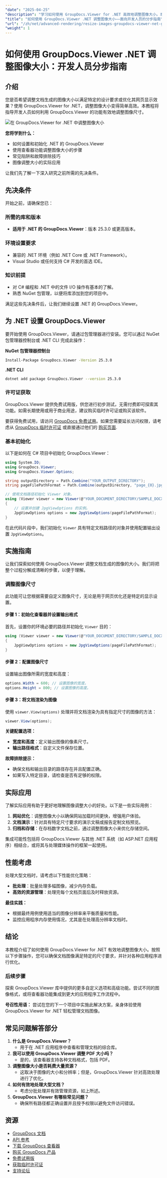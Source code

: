 ```yaml
---
"date": "2025-04-25"
"description": "学习如何使用 GroupDocs.Viewer for .NET 高效地调整图像大小。本指南涵盖设置、调整大小技巧和实际应用。"
"title": "如何使用 GroupDocs.Viewer .NET 调整图像大小——面向开发人员的分步指南"
"url": "/zh/net/advanced-rendering/resize-images-groupdocs-viewer-net-guide/"
"weight": 1
---
```


# 如何使用 GroupDocs.Viewer .NET 调整图像大小：开发人员分步指南

## 介绍

您是否希望调整文档生成的图像大小以满足特定的设计要求或优化其网页显示效果？使用 GroupDocs.Viewer for .NET，调整图像大小变得简单高效。本教程将指导开发人员如何利用 GroupDocs.Viewer 的功能有效地调整图像尺寸。

![在 GroupDocs.Viewer for .NET 中调整图像大小](/viewer/advanced-rendering/resize-images-img.png)


**您将学到什么：**
- 如何设置和初始化 .NET 的 GroupDocs.Viewer
- 使用查看器功能调整图像大小的步骤
- 常见陷阱和故障排除技巧
- 图像调整大小的实际应用

让我们先了解一下深入研究之前所需的先决条件。

## 先决条件

开始之前，请确保您已：

### 所需的库和版本
- **适用于 .NET 的 GroupDocs.Viewer**：版本 25.3.0 或更高版本。

### 环境设置要求
- 兼容的 .NET 环境（例如 .NET Core 或 .NET Framework）。
- Visual Studio 或任何支持 C# 开发的首选 IDE。

### 知识前提
- 对 C# 编程和 .NET 中的文件 I/O 操作有基本的了解。
- 熟悉 NuGet 包管理，以便将库添加到您的项目中。

满足这些先决条件后，让我们继续设置 .NET 的 GroupDocs.Viewer。

## 为 .NET 设置 GroupDocs.Viewer

要开始使用 GroupDocs.Viewer，请通过包管理器进行安装。您可以通过 NuGet 包管理器控制台或 .NET CLI 完成此操作：

**NuGet 包管理器控制台**
```bash
Install-Package GroupDocs.Viewer -Version 25.3.0
```

**.NET CLI**
```bash
dotnet add package GroupDocs.Viewer --version 25.3.0
```

### 许可证获取

GroupDocs.Viewer 提供免费试用版，供您进行初步测试，无需付费即可探索其功能。如需长期使用或用于商业用途，建议购买临时许可证或购买该软件。

要获得免费试用，请访问 [GroupDocs 免费试用](https://releases.groupdocs.com/viewer/net/)。如果您需要延长访问权限，请考虑从 [GroupDocs 临时许可证](https://purchase.groupdocs.com/temporary-license/) 或直接通过他们的 [购买页面](https://purchase。groupdocs.com/buy).

### 基本初始化

以下是如何在 C# 项目中初始化 GroupDocs.Viewer：

```csharp
using System.IO;
using GroupDocs.Viewer;
using GroupDocs.Viewer.Options;

string outputDirectory = Path.Combine("YOUR_OUTPUT_DIRECTORY");
string pageFilePathFormat = Path.Combine(outputDirectory, "page_{0}.jpg");

// 使用文档路径初始化 Viewer 对象。
using (Viewer viewer = new Viewer(@"YOUR_DOCUMENT_DIRECTORY/SAMPLE_DOCX"))
{
    // 设置并创建 JpgViewOptions 的实例。
    JpgViewOptions options = new JpgViewOptions(pageFilePathFormat);
}
```

在此代码片段中，我们初始化 `Viewer` 具有特定文档路径的对象并使用配置输出设置 `JpgViewOptions`。

## 实施指南

让我们探索如何使用 GroupDocs.Viewer 调整文档生成的图像的大小。我们将把整个过程分解成清晰的步骤，以便于理解。

### 调整图像尺寸

此功能可让您根据需要自定义图像尺寸，无论是用于网页优化还是特定的显示设置。

#### 步骤 1：初始化查看器并设置输出格式
首先，设置你的环境必要的路径并初始化 `Viewer` 目的：

```csharp
using (Viewer viewer = new Viewer(@"YOUR_DOCUMENT_DIRECTORY/SAMPLE_DOCX"))
{
    JpgViewOptions options = new JpgViewOptions(pageFilePathFormat);
}
```

#### 步骤 2：配置图像尺寸
设置输出图像所需的宽度和高度：

```csharp
options.Width = 600; // 设置图像的宽度。
options.Height = 800; // 设置图像的高度。
```

#### 步骤 3：将文档渲染为图像
使用 `viewer.View(options)` 处理并将文档渲染为具有指定尺寸的图像的方法：

```csharp
viewer.View(options);
```

**关键配置选项：**
- **宽度和高度**：定义输出图像的像素尺寸。
- **输出路径格式**：自定义文件保存位置。

**故障排除提示：**
- 确保文档和输出目录的路径存在并且配置正确。
- 如果写入特定目录，请检查是否有足够的权限。

## 实际应用

了解实际应用有助于更好地理解图像调整大小的好处。以下是一些实际用例：

1. **网站优化**：调整图像大小以确保网站加载时间更快，增强用户体验。
2. **文档演示**：针对具有特定尺寸要求的演示文稿或报告定制文档预览。
3. **归档和存储**：在存档数字文档之前，通过调整图像大小来优化存储空间。

集成可能性包括将 GroupDocs.Viewer 与其他 .NET 系统（如 ASP.NET 应用程序）相结合，或将其与处理媒体操作的框架一起使用。

## 性能考虑

处理大型文档时，请考虑以下性能优化策略：

- **批处理**：批量处理多幅图像，减少内存负载。
- **高效的资源管理**：处理完每个文档页面后及时释放资源。
  
**最佳实践：**
- 根据最终用例使用适当的图像分辨率来平衡质量和性能。
- 监控应用程序内存使用情况，尤其是在处理高分辨率文档时。

## 结论

本教程介绍了如何使用 GroupDocs.Viewer for .NET 有效地调整图像大小。按照以下步骤操作，您可以确保文档图像满足特定的尺寸要求，并针对各种应用程序进行优化。

### 后续步骤
探索 GroupDocs.Viewer 库中提供的更多自定义选项和高级功能。尝试不同的图像格式，或将查看器功能集成到更大的应用程序工作流程中。

**号召性用语：**
尝试在您的下一个项目中实施此解决方案，亲身体验使用 GroupDocs.Viewer for .NET 轻松管理文档图像。

## 常见问题解答部分

1. **什么是 GroupDocs.Viewer？**
   - 用于在 .NET 应用程序中查看和管理文档的综合库。
2. **我可以使用 GroupDocs.Viewer 调整 PDF 大小吗？**
   - 是的，该查看器支持各种文档格式，包括 PDF。
3. **调整图像大小是否耗费大量资源？**
   - 这取决于图像的大小和分辨率；但是，GroupDocs.Viewer 针对高效处理进行了优化。
4. **如何有效地处理大型文档？**
   - 考虑分批处理并有效管理资源，如上所述。
5. **GroupDocs.Viewer 有哪些常见问题？**
   - 确保所有路径都正确设置并且授予权限以避免文件访问错误。

## 资源
- [GroupDocs 文档](https://docs.groupdocs.com/viewer/net/)
- [API 参考](https://reference.groupdocs.com/viewer/net/)
- [下载 GroupDocs 查看器](https://releases.groupdocs.com/viewer/net/)
- [购买 GroupDocs 产品](https://purchase.groupdocs.com/buy)
- [免费试用版](https://releases.groupdocs.com/viewer/net/)
- [获取临时许可证](https://purchase.groupdocs.com/temporary-license/)
- [支持论坛](https://forum.groupdocs.com/c/viewer/9)
